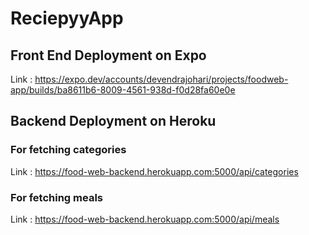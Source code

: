 # ReciepyyApp

## Front End Deployment on Expo
Link : https://expo.dev/accounts/devendrajohari/projects/foodweb-app/builds/ba8611b6-8009-4561-938d-f0d28fa60e0e

## Backend Deployment on Heroku
### For fetching categories
Link : https://food-web-backend.herokuapp.com:5000/api/categories
### For fetching meals
Link : https://food-web-backend.herokuapp.com:5000/api/meals


